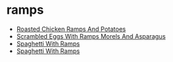 # ramps

 * [Roasted Chicken Ramps And Potatoes](../../index/r/roasted-chicken-ramps-and-potatoes-103313.json)
 * [Scrambled Eggs With Ramps Morels And Asparagus](../../index/s/scrambled-eggs-with-ramps-morels-and-asparagus-352050.json)
 * [Spaghetti With Ramps](../../index/s/spaghetti-with-ramps-103326.json)
 * [Spaghetti With Ramps](../../index/s/spaghetti-with-ramps.json)
